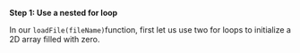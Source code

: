 <!--title={Initialize 2D array}-->

<!--badges={Python:16}-->

<!--concepts={2D Lists,Indexing 2D Lists, File Input Output}-->

**Step 1: Use a nested for loop** 

In our  `loadFile(fileName)`function, first let us use two for loops to initialize a 2D array filled with zero. 



